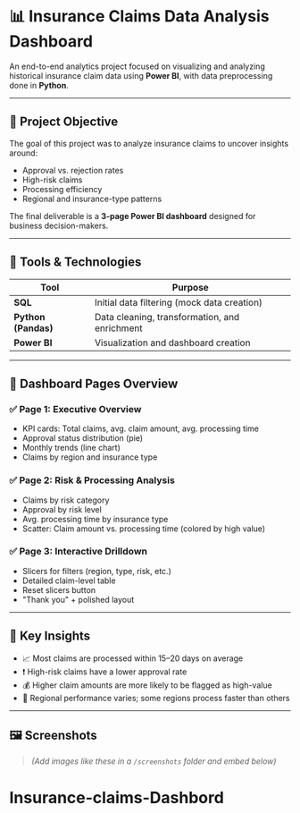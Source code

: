 # 📊 Insurance Claims Data Analysis Dashboard

An end-to-end analytics project focused on visualizing and analyzing historical insurance claim data using **Power BI**, with data preprocessing done in **Python**.

---

## 🎯 Project Objective

The goal of this project was to analyze insurance claims to uncover insights around:
- Approval vs. rejection rates
- High-risk claims
- Processing efficiency
- Regional and insurance-type patterns

The final deliverable is a **3-page Power BI dashboard** designed for business decision-makers.

---

## 🔧 Tools & Technologies

| Tool        | Purpose                             |
|-------------|-------------------------------------|
| **SQL**     | Initial data filtering (mock data creation) |
| **Python (Pandas)** | Data cleaning, transformation, and enrichment |
| **Power BI** | Visualization and dashboard creation |

---

## 📁 Dashboard Pages Overview

### ✅ Page 1: Executive Overview
- KPI cards: Total claims, avg. claim amount, avg. processing time
- Approval status distribution (pie)
- Monthly trends (line chart)
- Claims by region and insurance type

### ✅ Page 2: Risk & Processing Analysis
- Claims by risk category
- Approval by risk level
- Avg. processing time by insurance type
- Scatter: Claim amount vs. processing time (colored by high value)

### ✅ Page 3: Interactive Drilldown
- Slicers for filters (region, type, risk, etc.)
- Detailed claim-level table
- Reset slicers button
- "Thank you" + polished layout

---

## 🧠 Key Insights

- 📈 Most claims are processed within 15–20 days on average
- ❗ High-risk claims have a lower approval rate
- 💰 Higher claim amounts are more likely to be flagged as high-value
- 🧭 Regional performance varies; some regions process faster than others

---

## 🖼️ Screenshots

> *(Add images like these in a `/screenshots` folder and embed below)*

# Insurance-claims-Dashbord
